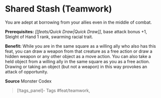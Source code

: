 ﻿---
cssclass: [feats]

---
# Shared Stash (Teamwork)

You are adept at borrowing from your allies even in the middle of combat.

**Prerequisites:** _[[feats/Quick Draw|Quick Draw]]_, base attack bonus +1, Sleight of Hand 1 rank, swarming racial trait.

**Benefit:** While you are in the same square as a willing ally who also has this feat, you can draw a weapon from that creature as a free action or draw a hidden weapon or any other object as a move action. You can also take a held object from a willing ally in the same square as you as a free action. Drawing or taking an object (but not a weapon) in this way provokes an attack of opportunity.

**Source** Monster Codex
>[!tags_panel]- Tags
> #feat/teamwork, 